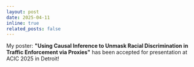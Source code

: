 ```yaml
---
layout: post
date: 2025-04-11
inline: true
related_posts: false
---
```


My poster: **"Using Causal Inference to Unmask Racial Discrimination in Traffic Enforcement via Proxies"** has been accepted for presentation at ACIC 2025 in Detroit!
